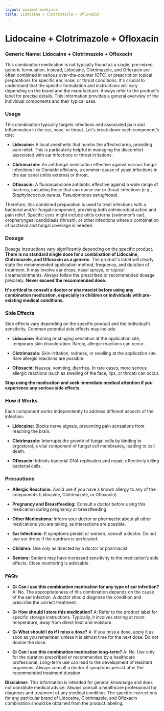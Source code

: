```yaml
---
layout: minimal-medicine
title: Lidocaine + Clotrimazole + Ofloxacin
---
```


# Lidocaine + Clotrimazole + Ofloxacin
### Generic Name: Lidocaine + Clotrimazole + Ofloxacin


This combination medication is not typically found as a single, pre-mixed generic formulation.  Instead, Lidocaine, Clotrimazole, and Ofloxacin are often combined in various over-the-counter (OTC) or prescription topical preparations for specific ear, nose, or throat conditions.  It's crucial to understand that the specific formulation and instructions will vary depending on the brand and the manufacturer.  Always refer to the product's label for precise details.  This information provides a general overview of the individual components and their typical uses.


### Usage

This combination typically targets infections and associated pain and inflammation in the ear, nose, or throat.  Let's break down each component's role:

* **Lidocaine:** A local anesthetic that numbs the affected area, providing pain relief.  This is particularly helpful in managing the discomfort associated with ear infections or throat irritations.

* **Clotrimazole:** An antifungal medication effective against various fungal infections like *Candida albicans*, a common cause of yeast infections in the ear canal (otitis externa) or throat.

* **Ofloxacin:** A fluoroquinolone antibiotic effective against a wide range of bacteria, including those that can cause ear or throat infections (e.g., *Staphylococcus aureus*, *Pseudomonas aeruginosa*).

Therefore, this combined preparation is used to treat infections with a bacterial and/or fungal component, providing both antimicrobial action and pain relief.  Specific uses might include otitis externa (swimmer's ear), oropharyngeal candidiasis (thrush), or other infections where a combination of bacterial and fungal coverage is needed.


### Dosage

Dosage instructions vary significantly depending on the specific product.  **There is no standard single dose for a combination of Lidocaine, Clotrimazole, and Ofloxacin as a generic.**  The product's label will clearly state the recommended application method, frequency, and duration of treatment. It may involve ear drops, nasal sprays, or topical creams/ointments.  Always follow the prescribed or recommended dosage precisely.  **Never exceed the recommended dose.**

**It's critical to consult a doctor or pharmacist before using any combination medication, especially in children or individuals with pre-existing medical conditions.**


### Side Effects

Side effects vary depending on the specific product and the individual's sensitivity. Common potential side effects may include:

* **Lidocaine:** Burning or stinging sensation at the application site, temporary skin discoloration.  Rarely, allergic reactions can occur.

* **Clotrimazole:** Skin irritation, redness, or swelling at the application site.  Rare allergic reactions are possible.

* **Ofloxacin:**  Nausea, vomiting, diarrhea.  In rare cases, more serious allergic reactions (such as swelling of the face, lips, or throat) can occur.


**Stop using the medication and seek immediate medical attention if you experience any serious side effects.**


### How it Works

Each component works independently to address different aspects of the infection:

* **Lidocaine:** Blocks nerve signals, preventing pain sensations from reaching the brain.

* **Clotrimazole:** Interrupts the growth of fungal cells by binding to ergosterol, a vital component of fungal cell membranes, leading to cell death.

* **Ofloxacin:** Inhibits bacterial DNA replication and repair, effectively killing bacterial cells.


### Precautions

* **Allergic Reactions:** Avoid use if you have a known allergy to any of the components (Lidocaine, Clotrimazole, or Ofloxacin).

* **Pregnancy and Breastfeeding:** Consult a doctor before using this medication during pregnancy or breastfeeding.

* **Other Medications:** Inform your doctor or pharmacist about all other medications you are taking, as interactions are possible.

* **Ear Infections:** If symptoms persist or worsen, consult a doctor.  Do not use ear drops if the eardrum is perforated.

* **Children:**  Use only as directed by a doctor or pharmacist.

* **Seniors:**  Seniors may have increased sensitivity to the medication’s side effects.  Close monitoring is advisable.


### FAQs

* **Q: Can I use this combination medication for any type of ear infection?**  A: No.  The appropriateness of this combination depends on the cause of the ear infection. A doctor should diagnose the condition and prescribe the correct treatment.

* **Q: How should I store this medication?** A:  Refer to the product label for specific storage instructions. Typically, it involves storing at room temperature, away from direct heat and moisture.

* **Q: What should I do if I miss a dose?** A: If you miss a dose, apply it as soon as you remember, unless it is almost time for the next dose.  Do not double the dose.

* **Q: Can I use this combination medication long-term?** A: No.  Use only for the duration prescribed or recommended by a healthcare professional.  Long-term use can lead to the development of resistant organisms.  Always consult a doctor if symptoms persist after the recommended treatment duration.

**Disclaimer:** This information is intended for general knowledge and does not constitute medical advice. Always consult a healthcare professional for diagnosis and treatment of any medical condition.  The specific instructions for any particular brand of Lidocaine, Clotrimazole, and Ofloxacin combination should be obtained from the product labeling.
